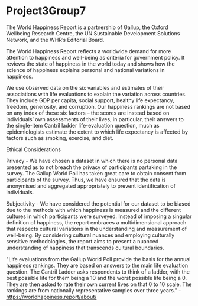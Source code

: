 # Project3Group7

The World Happiness Report is a partnership of Gallup, the Oxford Wellbeing Research Centre, the UN Sustainable Development Solutions Network, and the WHR’s Editorial Board.

The World Happiness Report reflects a worldwide demand for more attention to happiness and well-being as criteria for government policy. It reviews the state of happiness in the world today and shows how the science of happiness explains personal and national variations in happiness.

We use observed data on the six variables and estimates of their associations with life evaluations to explain the variation across countries. They include GDP per capita, social support, healthy life expectancy, freedom, generosity, and corruption. Our happiness rankings are not based on any index of these six factors – the scores are instead based on individuals’ own assessments of their lives, in particular, their answers to the single-item Cantril ladder life-evaluation question, much as epidemiologists estimate the extent to which life expectancy is affected by factors such as smoking, exercise, and diet.

Ethical Considerations

Privacy - We have chosen a dataset in which there is no personal data presented as to not breach the privacy of participants partaking in the survey. The Gallup World Poll has taken great care to obtain consent from participants of the survey. Thus, we have ensured that the data is anonymised and aggregated appropriately to prevent identification of individuals.

Subjectivity - We have considered the potential for our dataset to be biased due to the methods with which happiness is measured and the different cultures in which participants were surveyed. Instead of imposing a singular definition of happiness, the report embraces a multidimensional approach that respects cultural variations in the understanding and measurement of well-being. By considering cultural nuances and employing culturally sensitive methodologies, the report aims to present a nuanced understanding of happiness that transcends cultural boundaries.

"Life evaluations from the Gallup World Poll provide the basis for the annual happiness rankings. They are based on answers to the main life evaluation question. The Cantril Ladder asks respondents to think of a ladder, with the best possible life for them being a 10 and the worst possible life being a 0. They are then asked to rate their own current lives on that 0 to 10 scale. The rankings are from nationally representative samples over three years." - https://worldhappiness.report/about/